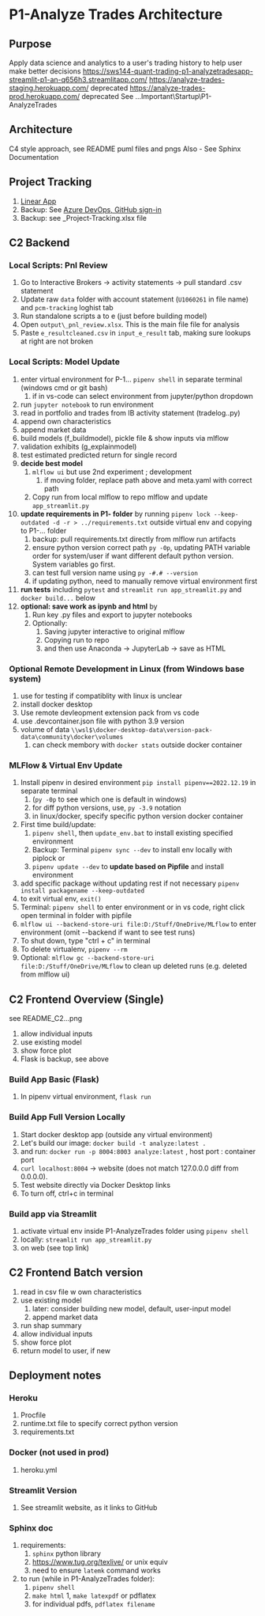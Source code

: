 # P1-Analyze Trades Architecture

## Purpose

Apply data science and analytics to a user's trading history to help user make better decisions
<https://sws144-quant-trading-p1-analyzetradesapp-streamlit-p1-an-q656h3.streamlitapp.com/>
<https://analyze-trades-staging.herokuapp.com/> deprecated
<https://analyze-trades-prod.herokuapp.com/> deprecated
See ...Important\Startup\P1-AnalyzeTrades

## Architecture

C4 style approach, see README puml files and pngs
Also - See Sphinx Documentation

## Project Tracking

1. [Linear App](https://linear.app/sws144/team/SWS/projects/active)
1. Backup: See [Azure DevOps, GitHub sign-in](https://dev.azure.com/swang4331/P1-AnalyzeTrades/_backlogs/backlog/P1-AnalyzeTrades%20Team/Features/?showParents=true)
1. Backup: see _Project-Tracking.xlsx file

## C2 Backend

### Local Scripts: Pnl Review

1. Go to Interactive Brokers -> activity statements -> pull standard .csv statement
1. Update raw `data` folder with account statement (`U1060261` in file name) and `pcm-tracking` loghist tab
1. Run standalone scripts a to e (just before building model)
1. Open `output\_pnl_review.xlsx`. This is the main file file for analysis
1. Paste `e_resultcleaned.csv` in `input_e_result` tab, making sure lookups at right are not broken

### Local Scripts: Model Update

1. enter virtual environment for P-1... `pipenv shell` in separate terminal (windows cmd or git bash)
    1. if in vs-code can select environment from jupyter/python dropdown
1. run `jupyter notebook` to run environment
1. read in portfolio and trades from IB activity statement (tradelog..py)
1. append own characteristics
1. append market data
1. build models (f_buildmodel), pickle file & show inputs via mlflow
1. validation exhibits (g_explainmodel)
1. test estimated predicted return for single record
1. **decide best model**
    1. `mlflow ui` but use 2nd experiment ; development
        1. if moving folder, replace path above and meta.yaml with correct path
    1. Copy run from local mlflow to repo mlflow and update `app_streamlit.py`
1. **update requirements in P1- folder** by running `pipenv lock --keep-outdated -d -r > ../requirements.txt` outside virtual env and copying to P1-... folder
    1. backup: pull requirements.txt directly from mlflow run artifacts
    1. ensure python version correct path `py -0p`, updating PATH variable order for system/user if want different default python version. System
    variables go first.
    1. can test full version name using `py -#.# --version`
    1. if updating python, need to manually remove virtual environment first
1. **run tests** including `pytest` and `streamlit run app_streamlit.py` and `docker build...` below
1. **optional: save work as ipynb and html** by
    1. Run key .py files and export to jupyter notebooks
    1. Optionally:
        1. Saving jupyter interactive to original mlflow
        1. Copying run to repo
        1. and then use Anaconda -> JupyterLab -> save as HTML

### Optional Remote Development in Linux (from Windows base system)

1. use for testing if compatiblity with linux is unclear
1. install docker desktop
1. Use remote devleopment extension pack from vs code
1. use .devcontainer.json file with python 3.9 version 
1. volume of data `\\wsl$\docker-desktop-data\version-pack-data\community\docker\volumes`
    1. can check membory with `docker stats` outside docker container

### MLFlow & Virtual Env Update

1. Install pipenv in desired environment `pip install pipenv==2022.12.19` in separate terminal
    1. (`py -0p` to see which one is default in windows) 
    1. for diff python versions, use, `py -3.9` notation
    1. in linux/docker, specify specific python version docker container
1. First time build/update:
    1. `pipenv shell`, then `update_env.bat` to install existing specified environment
    1. Backup: Terminal `pipenv sync --dev` to install env locally with piplock or 
    1. `pipenv update --dev` to **update based on Pipfile** and install environment
1. add specific package without updating rest if not necessary `pipenv install packagename --keep-outdated`
1. to exit virtual env, `exit()`
1. Terminal: `pipenv shell` to enter environment or in vs code, right click open terminal in folder with pipfile
1. `mlflow ui --backend-store-uri file:D:/Stuff/OneDrive/MLflow` to enter environment (omit --backend if want to see test runs)
1. To shut down, type "ctrl + c" in terminal
1. To delete virtualenv, `pipenv --rm`
1. Optional: `mlflow gc --backend-store-uri file:D:/Stuff/OneDrive/MLflow` to clean up deleted runs (e.g. deleted from mlflow ui)

## C2 Frontend Overview (Single)

see README_C2...png

1. allow individual inputs
1. use existing model
1. show force plot
1. Flask is backup, see above

### Build App Basic (Flask)

1. In pipenv virtual environment, `flask run`

### Build App Full Version Locally

1. Start docker desktop app (outside any virtual environment)
1. Let's build our image: `docker build -t analyze:latest .`
1. and run: `docker run -p 8004:8003 analyze:latest` ,  host port : container port
1. `curl localhost:8004` -> website (does not match 127.0.0.0 diff from 0.0.0.0).
1. Test website directly via Docker Desktop links
1. To turn off, ctrl+c in terminal

### Build app via Streamlit

1. activate virtual env inside P1-AnalyzeTrades folder using `pipenv shell`  
1. locally: `streamlit run app_streamlit.py`
1. on web (see top link)

## C2 Frontend Batch version

1. read in csv file w own characteristics
1. use existing model
    1. later: consider building new model, default, user-input model
    1. append market data
1. run shap summary
1. allow individual inputs
1. show force plot
1. return model to user, if new

## Deployment notes

### Heroku

1. Procfile
1. runtime.txt file to specify correct python version
1. requirements.txt

### Docker (not used in prod)

1. heroku.yml

### Streamlit Version

1. See streamlit website, as it links to GitHub

### Sphinx doc

1. requirements:
    1. `sphinx` python library
    1. https://www.tug.org/texlive/ or unix equiv
    1. need to ensure `latemk` command works
1. to run (while in P1-AnalyzeTrades folder):
    1. `pipenv shell`
    1. `make html`
    1, `make latexpdf` or pdflatex
    1. for individual pdfs, `pdflatex filename`
